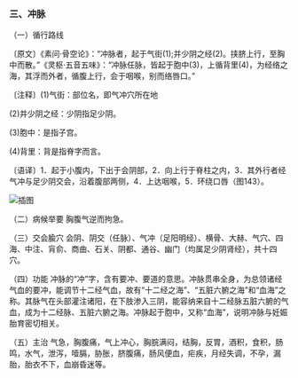 ### 三、冲脉

（一）循行路线

〔原文〕《素问·骨空论》：“冲脉者，起于气街(1);并少阴之经(2)。挟脐上行，至胸中而散。”《灵枢·五音五味》：“冲脉任脉，皆起于胞中(3)，上循背里(4)，为经络之海，其浮而外者，循腹上行，会于咽喉，别而络唇口。”

〔注释〕(1)气街：部位名，即气冲穴所在地

(2)并少阴之经：少阴指足少阴。

(3)胞中：是指子宫。

(4)背里：背是指脊字而言。

〔语译〕1．起于小腹内，下出于会阴部，2．向上行于脊柱之内，3．其外行者经气冲与足少阴交会，沿着腹部两侧，4．上达咽喉，5．环绕口唇（图143）。

![插图](./img/图143.jpg)

（二）病候举要  胸腹气逆而拘急。

（三）交会腧穴  会阴、阴交（任脉）、气冲（足阳明经）、横骨、大赫、气穴、四海、中注、肓俞、商曲、石关、阴都、通谷、幽门（均属足少阴肾经），共十四穴。

（四）功能  冲脉的“冲”字，含有要冲、要道的意思。冲脉贯串全身，为总领诸经气血的要冲，能调节十二经气血，故有“十二经之海”、“五脏六腑之海”和“血海”之称。其脉气在头部灌注诸阳，在下肢渗入三阴，能容纳来自十二经脉五脏六腑的气血，成为十二经脉、五脏六腑之海。冲脉起于胞中，又称“血海”，说明冲脉与妊娠胎育密切相关。

（五）主治  气急，胸腹痛，气上冲心，胸脘满闷，结胸，反胃，酒积，食积，肠鸣，水气，泄泻，噎膈，胁胀，脐腹痛，肠风便血，疟疾，月经失调，不孕，漏胎，胎衣不下，血崩昏迷等。
